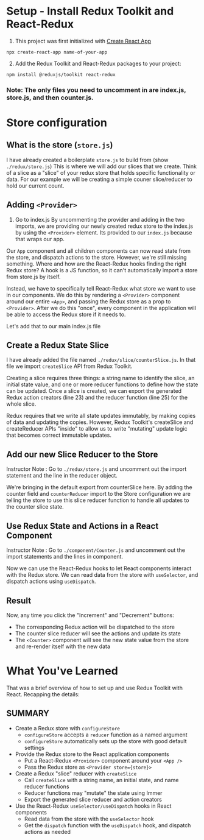 # Setup - Install Redux Toolkit and React-Redux
1. This project was first initialized with [Create React App](https://create-react-app.dev/)
```
npx create-react-app name-of-your-app
```

2. Add the Redux Toolkit and React-Redux packages to your project:

```
npm install @reduxjs/toolkit react-redux
```
### Note: The only files you need to uncomment in are index.js, store.js, and then counter.js.

# Store configuration
## What is the store (`store.js`)
I have already created a boilerplate `store.js` to build from (show `./redux/store.js`)
This is where we will add our slices that we create. Think of a slice as a "slice" of your redux store that holds specific functionality or data. For our example we will be creating a simple couner slice/reducer to hold our current count.

## Adding `<Provider>` 
1. Go to index.js
By uncommenting the provider and adding in the two imports, we are providing our newly created redux store to the index.js by using the `<Provider>` element. Its provided to our `index.js` because that  wraps our app.

Our `App` component and all children components can now read state from the store, and dispatch actions to the store. However, we're still missing something. Where and how are the React-Redux hooks finding the right Redux store? A hook is a JS function, so it can't automatically import a store from store.js by itself.

Instead, we have to specifically tell React-Redux what store we want to use in our components. We do this by rendering a `<Provider>` component around our entire `<App>`, and passing the Redux store as a prop to `<Provider>`. After we do this "once", every component in the application will be able to access the Redux store if it needs to.

Let's add that to our main index.js file

## Create a Redux State Slice
I have already added the file named `./redux/slice/counterSlice.js`. In that file we import `createSlice` API from Redux Toolkit.

Creating a slice requires three things: a string name to identify the slice, an initial state value, and one or more reducer functions to define how the state can be updated. Once a slice is created, we can export the generated Redux action creators (line 23) and the reducer function (line 25) for the whole slice.

Redux requires that we write all state updates immutably, by making copies of data and updating the copies. However, Redux Toolkit's createSlice and createReducer APIs "inside" to allow us to write "mutating" update logic that becomes correct immutable updates.

## Add our new Slice Reducer to the Store
Instructor Note : Go to `./redux/store.js` and uncomment out the import statement and the line in the reducer object. 

We're bringing in the default export from counterSlice here. By adding the counter field and `counterReducer` import to the Store configuration we are telling the store to use this slice reducer function to handle all updates to the counter slice state.

## Use Redux State and Actions in a React Component
Instructor Note : Go to `./component/Counter.js` and uncomment out the import statements and the lines in component.

Now we can use the React-Redux hooks to let React components interact with the Redux store. We can read data from the store with `useSelector`, and dispatch actions using `useDispatch`.

## Result
Now, any time you click the "Increment" and "Decrement" buttons:

- The corresponding Redux action will be dispatched to the store
- The counter slice reducer will see the actions and update its state
- The `<Counter>` component will see the new state value from the store and re-render itself with the new data

# What You've Learned
That was a brief overview of how to set up and use Redux Toolkit with React. Recapping the details:

## SUMMARY
- Create a Redux store with `configureStore`
  - `configureStore` accepts a `reducer` function as a named argument
  - `configureStore` automatically sets up the store with good default settings
- Provide the Redux store to the React application components
  - Put a React-Redux `<Provider>` component around your `<App />`
  - Pass the Redux store as `<Provider store={store}>`
- Create a Redux "slice" reducer with `createSlice`
  - Call `createSlice` with a string name, an initial state, and name reducer functions
  - Reducer functions may "mutate" the state using Immer
  - Export the generated slice reducer and action creators
- Use the React-Redux `useSelector/useDispatch` hooks in React components
  - Read data from the store with the `useSelector` hook
  - Get the `dispatch` function with the `useDispatch` hook, and dispatch actions as needed
